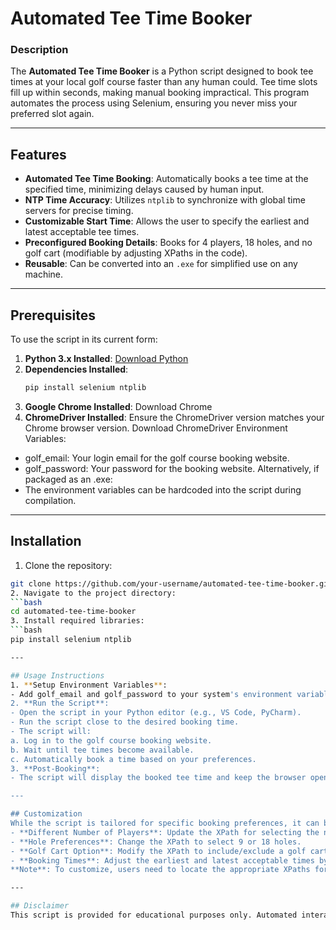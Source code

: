 # Automated Tee Time Booker

### Description
The **Automated Tee Time Booker** is a Python script designed to book tee times at your local golf course faster than any human could. Tee time slots fill up within seconds, making manual booking impractical. This program automates the process using Selenium, ensuring you never miss your preferred slot again.

---

## Features
- **Automated Tee Time Booking**: Automatically books a tee time at the specified time, minimizing delays caused by human input.
- **NTP Time Accuracy**: Utilizes `ntplib` to synchronize with global time servers for precise timing.
- **Customizable Start Time**: Allows the user to specify the earliest and latest acceptable tee times.
- **Preconfigured Booking Details**: Books for 4 players, 18 holes, and no golf cart (modifiable by adjusting XPaths in the code).
- **Reusable**: Can be converted into an `.exe` for simplified use on any machine.

---

## Prerequisites
To use the script in its current form:
1. **Python 3.x Installed**: [Download Python](https://www.python.org/downloads/)
2. **Dependencies Installed**:
   ```bash
   pip install selenium ntplib
3. **Google Chrome Installed**: Download Chrome
4. **ChromeDriver Installed**: Ensure the ChromeDriver version matches your Chrome browser version. Download ChromeDriver
Environment Variables:
- golf_email: Your login email for the golf course booking website.
- golf_password: Your password for the booking website.
Alternatively, if packaged as an .exe:
- The environment variables can be hardcoded into the script during compilation.

---

## Installation
1. Clone the repository:
```bash
git clone https://github.com/your-username/automated-tee-time-booker.git
2. Navigate to the project directory:
```bash
cd automated-tee-time-booker
3. Install required libraries:
```bash
pip install selenium ntplib

---

## Usage Instructions
1. **Setup Environment Variables**:
- Add golf_email and golf_password to your system's environment variables or modify the script to include them as hardcoded values.
2. **Run the Script**:
- Open the script in your Python editor (e.g., VS Code, PyCharm).
- Run the script close to the desired booking time.
- The script will:
a. Log in to the golf course booking website.
b. Wait until tee times become available.
c. Automatically book a time based on your preferences.
3. **Post-Booking**:
- The script will display the booked tee time and keep the browser open for verification.

---

## Customization
While the script is tailored for specific booking preferences, it can be modified for:
- **Different Number of Players**: Update the XPath for selecting the number of players.
- **Hole Preferences**: Change the XPath to select 9 or 18 holes.
- **Golf Cart Option**: Modify the XPath to include/exclude a golf cart.
- **Booking Times**: Adjust the earliest and latest acceptable times by editing the start_hour, start_min, latest_hour, and latest_min functions.
**Note**: To customize, users need to locate the appropriate XPaths for their golf course's booking website.

---

## Disclaimer
This script is provided for educational purposes only. Automated interactions with websites may violate terms of service, so use responsibly and at your own discretion.
